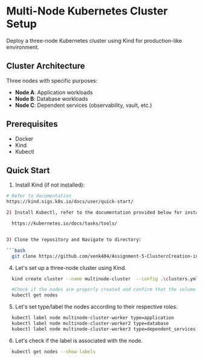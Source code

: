 # Multi-Node Kubernetes Cluster Setup

Deploy a three-node Kubernetes cluster using Kind for production-like environment.

## Cluster Architecture

Three nodes with specific purposes:
- **Node A**: Application workloads
- **Node B**: Database workloads
- **Node C**: Dependent services (observability, vault, etc.)

## Prerequisites

- Docker
- Kind
- Kubectl

## Quick Start

1) Install Kind (if not installed):
```bash
# Refer to documentation
https://kind.sigs.k8s.io/docs/user/quick-start/

2) Install Kubectl, refer to the documentation provided below for installation instructions.

  https://kubernetes.io/docs/tasks/tools/


3) Clone the repository and Navigate to directory:

```bash
  git clone https://github.com/venk404/Assignment-5-ClustercCreation-in-kind.git
```

4) Let's set up a three-node cluster using Kind.
```bash
  kind create cluster --name multinode-cluster  --config .\clusters.yml 

  #Check if the nodes are properly created and confirm that the volume exists by inspecting the folder on the local machine.
  kubectl get nodes 
```


5) Let's set type/label the nodes according to their respective roles.
```bash
  kubectl label node multinode-cluster-worker type=application
  kubectl label node multinode-cluster-worker2 type=database
  kubectl label node multinode-cluster-worker3 type=dependent_services
```

6) Let's check if the label is associated with the node.
```bash
  kubectl get nodes --show-labels
```
